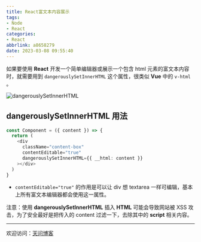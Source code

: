 ```yaml
---
title: React富文本内容展示
tags:
- Node
- React
categories:
- React
abbrlink: a8658279
date: 2023-03-08 09:55:40
---
```


如果要使用 **React** 开发一个简单编辑器或展示一个包含 html 元素的富文本内容时，就需要用到 `dangerouslySetInnerHTML` 这个属性，很类似 **Vue** 中的 `v-html` 。 

![dangerouslySetInnerHTML](https://tiven.cn/static/img/img-react-01-awodTve6vGeownJ6xi27U.jpg)

<!-- more -->

## dangerouslySetInnerHTML 用法

```typescript jsx
const Component = ({ content }) => {
  return (
    <div
      className="content-box"
      contentEditable="true"
      dangerouslySetInnerHTML={{ __html: content }}
    ></div>
  )
}
```

* `contentEditable="true"` 的作用是可以让 div 想 textarea 一样可编辑，基本上所有富文本编辑器都会使用这一属性。

注意：使用 **dangerouslySetInnerHTML** 插入 **HTML** 可能会导致网站被 XSS 攻击，为了安全最好是把传入的 content 过滤一下，去除其中的 **script** 相关内容。


---

欢迎访问：[天问博客](https://tiven.cn/p/a8658279/ "天问博客-专注于大前端技术")

